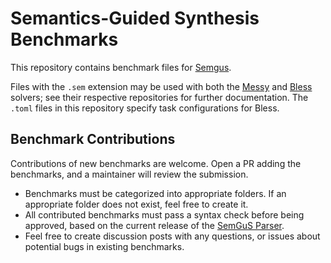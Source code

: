 # Semantics-Guided Synthesis Benchmarks

This repository contains benchmark files for [Semgus](https://semgus.org).

Files with the `.sem` extension may be used with both the [Messy](https://github.com/kjw227/Messy-Release) and [Bless](https://github.com/SemGuS-git/Bless-Release) solvers; see their respective repositories for further documentation. The `.toml` files in this repository specify task configurations for Bless.

## Benchmark Contributions
Contributions of new benchmarks are welcome. Open a PR adding the benchmarks, and a maintainer will review the submission.
* Benchmarks must be categorized into appropriate folders. If an appropriate folder does not exist, feel free to create it.
* All contributed benchmarks must pass a syntax check before being approved, based on the current release of the [SemGuS Parser](https://github.com/SemGuS-git/Semgus-Parser).
* Feel free to create discussion posts with any questions, or issues about potential bugs in existing benchmarks.
